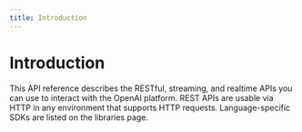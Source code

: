 ```yaml
---
title: Introduction
---
```


# Introduction

This API reference describes the RESTful, streaming, and realtime APIs you can use to interact with the OpenAI platform.
REST APIs are usable via HTTP in any environment that supports HTTP requests. Language-specific SDKs are listed on the libraries page.